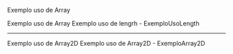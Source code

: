 Exemplo uso de Array

 Exemplo uso de Array 
 Exemplo uso de lengrh - ExemploUsoLength
 
 
 ----------------------------------------
 
 Exemplo uso de Array2D 
 Exemplo uso de Array2D - ExemploArray2D
